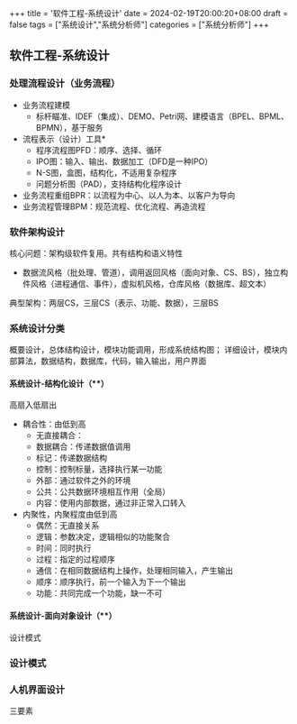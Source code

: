 +++
title = '软件工程-系统设计'
date = 2024-02-19T20:00:20+08:00
draft = false
tags = ["系统设计","系统分析师"]
categories = ["系统分析师"]
+++

## 软件工程-系统设计

### 处理流程设计（业务流程）

- 业务流程建模
  - 标杆瞄准、IDEF（集成）、DEMO、Petri网、建模语言（BPEL、BPML、BPMN），基于服务
- 流程表示（设计）工具*
  - 程序流程图PFD：顺序、选择、循环
  - IPO图：输入、输出、数据加工（DFD是一种IPO）
  - N-S图，盒图，结构化，不适用复杂程序
  - 问题分析图（PAD），支持结构化程序设计
- 业务流程重组BPR：以流程为中心、以人为本、以客户为导向
- 业务流程管理BPM：规范流程、优化流程、再造流程


### 软件架构设计

核心问题：架构级软件复用。共有结构和语义特性

- 数据流风格（批处理、管道），调用返回风格（面向对象、CS、BS），独立构件风格（进程通信、事件），虚拟机风格，仓库风格（数据库、超文本）

典型架构：两层CS，三层CS（表示、功能、数据），三层BS

### 系统设计分类

概要设计，总体结构设计，模块功能调用，形成系统结构图；
详细设计，模块内部算法，数据结构，数据库，代码，输入输出，用户界面

#### 系统设计-结构化设计（**）

高扇入低扇出

- 耦合性：由低到高
  - 无直接耦合：
  - 数据耦合：传递数据值调用
  - 标记：传递数据结构
  - 控制：控制标量，选择执行某一功能
  - 外部：通过软件之外的环境
  - 公共：公共数据环境相互作用（全局）
  - 内容：使用内部数据，通过非正常入口转入
- 内聚性，内聚程度由低到高
  - 偶然：无直接关系
  - 逻辑：参数决定，逻辑相似的功能聚合
  - 时间：同时执行
  - 过程：指定的过程顺序
  - 通信：在相同数据结构上操作，处理相同输入，产生输出
  - 顺序：顺序执行，前一个输入为下一个输出
  - 功能：共同完成一个功能，缺一不可

#### 系统设计-面向对象设计（**）

设计模式

### 设计模式


### 人机界面设计

三要素